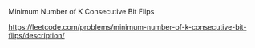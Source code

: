 Minimum Number of K Consecutive Bit Flips

https://leetcode.com/problems/minimum-number-of-k-consecutive-bit-flips/description/
